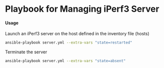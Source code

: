# Playbook for Managing iPerf3 Server

#### Usage
Launch an iPerf3 server on the host defined in the inventory file (hosts)
```bash
ansible-playbook server.yml --extra-vars "state=restarted"
```

Terminate the server
```bash
ansible-playbook server.yml --extra-vars "state=absent"
```
